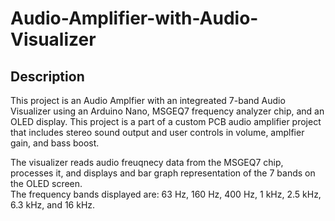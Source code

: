 # Audio-Amplifier-with-Audio-Visualizer

## Description
This project is an Audio Amplfier with an integreated 7-band Audio Visualizer using an Arduino Nano, MSGEQ7 frequency analyzer chip, and an OLED display.
This project is a part of a custom PCB audio amplifier project that includes stereo sound output and user controls in volume, amplfier gain, and bass boost.

The visualizer reads audio freuqnecy data from the MSGEQ7 chip, processes it, and displays and bar graph representation of the 7 bands on the OLED screen.  
The frequency bands displayed are: 63 Hz, 160 Hz, 400 Hz, 1 kHz, 2.5 kHz, 6.3 kHz, and 16 kHz.
